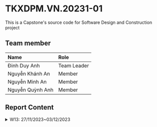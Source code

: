 # TKXDPM.VN.20231-01

This is a Capstone's source code for Software Design and Construction project

## Team member

| Name              | Role        |
| :---------------  | :---------- |
| Đinh Duy Anh      | Team Leader |
| Nguyễn Khánh An   | Member      |
| Nguyễn Minh An    | Member      |
| Nguyễn Quỳnh Anh  | Member      |

## Report Content

<details>
  <summary>W13: 27/11/2023~03/12/2023</summary>
<br>
<details>
<summary>Đinh Duy Anh</summary>
<br>
- Assigned tasks:
  - Check Coupling in SubSystem,utils,views

- Implementation details:
  - Pull Request(s): https://github.com/duyanh20200013/TKXDPM.KHMT.20231-01/pull/1
</details>

<details>
<summary>Nguyễn Minh An</summary>
<br>

- Assigned tasks: add coupling for entity, controller and subsystem

- Implementation details:
  - Pull Request(s): https://github.com/duyanh20200013/TKXDPM.KHMT.20231-01/pull/2
  - Specific implementation details:
    - Describe specific in detail what you did last week
    - You can attach images if you want

</details>
---
